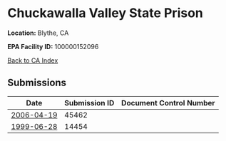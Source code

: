 # Chuckawalla Valley State Prison

**Location:** Blythe, CA

**EPA Facility ID:** 100000152096

[Back to CA Index](../../index.md)

## Submissions

| Date | Submission ID | Document Control Number |
|------|--------------|-------------------------|
| [2006-04-19](submissions/45462.md) | 45462 |  |
| [1999-06-28](submissions/14454.md) | 14454 |  |
